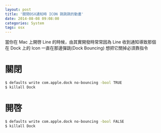 ```yaml
---
layout: post
title: '關閉OSX通知時 ICON 跳跳跳的動畫'
date: 2014-08-08 09:08:00
categories: System
tags: osx
---
```

當你在 Mac 上開啓 Line 的時候，由其實開發時常常因為 Line 收到通知導致那個在 Dock 上的 Icon 一直在那邊彈跳(Dock Bouncing) 想把它關掉必須靠指令

<!--more-->

# 關閉

~~~bash
$ defaults write com.apple.dock no-bouncing -bool TRUE
$ killall Dock
~~~

# 開啓

~~~bash
$ defaults write com.apple.dock no-bouncing -bool FALSE
$ killall Dock
~~~
